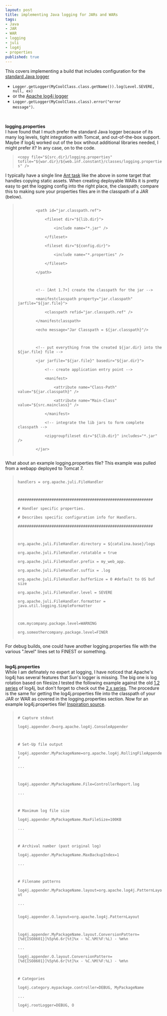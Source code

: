 ```yaml
---
layout: post
title: implementing Java logging for JARs and WARs
tags:
- Java
- JAR
- WAR
- logging
- juli
- log4j
- properties
published: true
---
```

This covers implementing a build that includes configuration for the
<a href="http://docs.oracle.com/javase/6/docs/api/java/util/logging/Logger.html">standard Java logger</a>
- <code>Logger.getLogger(MyCoolClass.class.getName()).log(Level.SEVERE, null, ex)</code>
- or the <a href="http://logging.apache.org/log4j/">Apache log4j logger</a>
- <code>Logger.getLogger(MyCoolClass.class).error("error message")</code>.<br />
<br />

<strong>logging.properties</strong><br />
I have found that I much prefer the standard Java logger because of its many log
levels, tight integration with Tomcat, and out-of-the-box support. Maybe if log4j
worked out of the box wtihout additional libraries needed, I might prefer it? In
any case, on to the code.
<blockquote>
<code>&lt;copy file=&quot;${src.dir}/logging.properties&quot; tofile=&quot;${war.dir}/${web.inf.constant}/classes/logging.properties&quot; /&gt;</code>
</blockquote>
I typically have a single line <a href="http://ant.apache.org/manual/tasksoverview.html">Ant task</a>
like the above in some target that handles copying static assets. When creating
deployable WARs it is pretty easy to get the logging config into the right place,
the classpath; compare this to making sure your properties files are in the classpath
of a JAR (below).
<blockquote>
<code>
        &lt;path id=&quot;jar.classpath.ref&quot;&gt;<br />
        &nbsp;&nbsp;&nbsp;&nbsp;&lt;fileset dir=&quot;${lib.dir}&quot;&gt;<br />
        &nbsp;&nbsp;&nbsp;&nbsp;&nbsp;&nbsp;&nbsp;&nbsp;&lt;include name=&quot;*.jar&quot; /&gt;<br />
        &nbsp;&nbsp;&nbsp;&nbsp;&lt;/fileset&gt;<br />
        &nbsp;&nbsp;&nbsp;&nbsp;&lt;fileset dir=&quot;${config.dir}&quot;&gt;<br />
        &nbsp;&nbsp;&nbsp;&nbsp;&nbsp;&nbsp;&nbsp;&nbsp;&lt;include name=&quot;*.properties&quot; /&gt;<br />
        &nbsp;&nbsp;&nbsp;&nbsp;&lt;/fileset&gt;<br />
        &lt;/path&gt;<br />
        <br />
        &lt;!-- [Ant 1.7+] create the classpath for the jar --&gt;<br />
        &lt;manifestclasspath property=&quot;jar.classpath&quot; jarfile=&quot;${jar.file}&quot;&gt;<br />
        &nbsp;&nbsp;&nbsp;&nbsp;&lt;classpath refid=&quot;jar.classpath.ref&quot; /&gt;<br />
        &lt;/manifestclasspath&gt;<br />
        &lt;echo message=&quot;Jar Classpath = ${jar.classpath}&quot;/&gt;<br />
        <br />
        &lt;!-- put everything from the created ${jar.dir} into the ${jar.file} file --&gt;<br />
        &lt;jar jarfile=&quot;${jar.file}&quot; basedir=&quot;${jar.dir}&quot;&gt;<br />
        &nbsp;&nbsp;&nbsp;&nbsp;&lt;!-- create application entry point --&gt;<br />
        &nbsp;&nbsp;&nbsp;&nbsp;&lt;manifest&gt;<br />
        &nbsp;&nbsp;&nbsp;&nbsp;&nbsp;&nbsp;&nbsp;&nbsp;&lt;attribute name=&quot;Class-Path&quot; value=&quot;${jar.classpath}&quot; /&gt;<br />
        &nbsp;&nbsp;&nbsp;&nbsp;&nbsp;&nbsp;&nbsp;&nbsp;&lt;attribute name=&quot;Main-Class&quot; value=&quot;${src.mainclass}&quot; /&gt;<br />
        &nbsp;&nbsp;&nbsp;&nbsp;&lt;/manifest&gt;<br />
        &nbsp;&nbsp;&nbsp;&nbsp;&lt;!-- integrate the lib jars to form complete classpath --&gt;<br />
        &nbsp;&nbsp;&nbsp;&nbsp;&lt;zipgroupfileset dir=&quot;${lib.dir}&quot; includes=&quot;*.jar&quot; /&gt;<br />
        &lt;/jar&gt;<br />
</code>
</blockquote>
What about an example logging.properties file?
This example was pulled from a webapp deployed to Tomcat 7.
<blockquote>
<code>
handlers = org.apache.juli.FileHandler<br />
<br />
############################################################<br />
# Handler specific properties.<br />
# Describes specific configuration info for Handlers.<br />
############################################################<br />
<br />
org.apache.juli.FileHandler.directory = ${catalina.base}/logs<br />
org.apache.juli.FileHandler.rotatable = true<br />
org.apache.juli.FileHandler.prefix = my_web_app.<br />
org.apache.juli.FileHandler.suffix = .log<br />
org.apache.juli.FileHandler.bufferSize = 0 #default to OS buf size<br />
org.apache.juli.FileHandler.level = SEVERE<br />
org.apache.juli.FileHandler.formatter = java.util.logging.SimpleFormatter<br />
<br />
com.mycompany.package.level=WARNING<br />
org.someothercompany.package.level=FINER<br />
</code>
</blockquote>
For debug builds, one could have another logging.properties file with the various
&quot;.level&quot; lines set to FINEST or something.<br />
<br />

<strong>log4j.properties</strong><br />
While I am definately no expert at logging, I have noticed that Apache&#39;s
log4j has several features that Sun&#39;s logger is missing. The big one is log
rotation based on filesize.I tested the following example against the old
<a href="http://logging.apache.org/log4j/1.2/">1.2 series</a> of log4j, but
don&#39;t forget to check out the
<a href="http://logging.apache.org/log4j/2.x/">2.x series</a>.
The procedure is the same for getting the log4j.properties file into the classpath
of your JAR or WAR as covered in the logging.properties section.
Now for an example log4j.properties file!
<a href="http://snippets.dzone.com/snippets/log4jproperties-eclipse-log4j">Inspiration source</a>.
<blockquote>
<code>
# Capture stdout<br />
log4j.appender.O=org.apache.log4j.ConsoleAppender<br />
<br />
# Set-Up file output<br />
log4j.appender.MyPackageName=org.apache.log4j.RollingFileAppender<br />
...<br />
<br />
log4j.appender.MyPackageName.File=ControllerReport.log<br />
...<br />
<br />
# Maximum log file size<br />
log4j.appender.MyPackageName.MaxFileSize=100KB<br />
...<br />
<br />
# Archival number (past original log)<br />
log4j.appender.MyPackageName.MaxBackupIndex=1<br />
...<br />
<br />
# Filename patterns<br />
log4j.appender.MyPackageName.layout=org.apache.log4j.PatternLayout<br />
...
<br />
log4j.appender.O.layout=org.apache.log4j.PatternLayout<br />
<br />
log4j.appender.MyPackageName.layout.ConversionPattern=[%d{ISO8601}]%5p%6.6r[%t]%x - %C.%M(%F:%L) - %m%n<br />
...<br />
log4j.appender.O.layout.ConversionPattern=[%d{ISO8601}]%5p%6.6r[%t]%x - %C.%M(%F:%L) - %m%n<br />
<br />
# Categories<br />
log4j.category.mypackage.controller=DEBUG, MyPackageName<br />
...<br />
log4j.rootLogger=DEBUG, O<br />
</code>
</blockquote>
